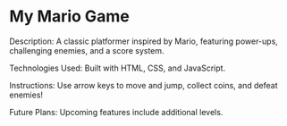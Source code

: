 # My Mario Game

Description: A classic platformer inspired by Mario, featuring power-ups, challenging enemies, and a score system.

Technologies Used: Built with HTML, CSS, and JavaScript.

Instructions: Use arrow keys to move and jump, collect coins, and defeat enemies!

Future Plans: Upcoming features include additional levels.
